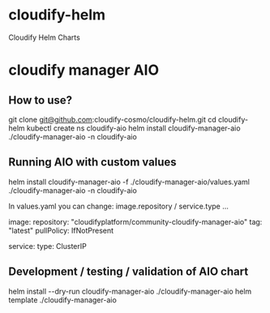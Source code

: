 # cloudify-helm
Cloudify Helm Charts

# cloudify manager AIO

## How to use?

git clone git@github.com:cloudify-cosmo/cloudify-helm.git
cd cloudify-helm
kubectl create ns cloudify-aio
helm install cloudify-manager-aio ./cloudify-manager-aio -n cloudify-aio

## Running AIO with custom values
helm install cloudify-manager-aio -f ./cloudify-manager-aio/values.yaml ./cloudify-manager-aio -n cloudify-aio

In values.yaml you can change: image.repository / service.type ...

image:
  repository: "cloudifyplatform/community-cloudify-manager-aio"
  tag: "latest"
  pullPolicy: IfNotPresent

service:
  type: ClusterIP

## Development / testing / validation of AIO chart
helm install --dry-run cloudify-manager-aio ./cloudify-manager-aio
helm template ./cloudify-manager-aio

